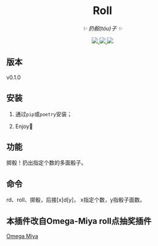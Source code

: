 <div align="center">

# Roll

<!-- prettier-ignore-start -->
<!-- markdownlint-disable-next-line MD036 -->
_✨ 扔骰(tóu)子 ✨_
<!-- prettier-ignore-end -->

</div>

<p align="center">
  
  <a href="https://github.com/KafCoppelia/nonebot_plugin_roll/blob/main/LICENSE">
    <img src="https://img.shields.io/badge/license-MIT-informational">
  </a>
  
  <a href="https://github.com/nonebot/nonebot2">
    <img src="https://img.shields.io/badge/nonebot2-2.0.0beta.1-green">
  </a>
  
  <a href="">
    <img src="https://img.shields.io/badge/release-v0.1.0-orange">
  </a>
  
</p>

</p>

## 版本

v0.1.0

## 安装

1. 通过`pip`或`poetry`安装；

2. Enjoy:tada:

## 功能

掷骰！扔出指定个数的多面骰子。

## 命令

rd、roll、掷骰，后接[x]d[y]， x指定个数，y指骰子面数。

## 本插件改自Omega-Miya roll点抽奖插件

[Omega Miya](https://github.com/Ailitonia/omega-miya)
